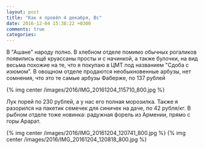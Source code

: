 ```yaml
---
layout: post
title: "Как я провёл 4 декабря, Вс"
date: 2016-12-04 15:38:22 +0300
comments: true
categories: 
---
```

В "Ашане" народу полно. В хлебном отделе помимо обычных рогаликов появились ещё круассаны просты и с начинкой, а также булочки, на вид весьма похожие на те, что я покупаю в ЦМТ под названием "Сдоба с изюмом". В овощном отделе продаются необыкновенные арбузы, нет сомнения, что это те самые арбузы Фаберже, по 137 рублей

{% img center /images/2016/IMG_20161204_115710_800.jpg %}

Лук порей по 230 рублей, а у нас его полная морозилка. Также я разорился на пакетик семечек для синичек на даче, по 42 рубля/кг. В рыбном отделе тоже новинка: радужная форель из Армении, прямо с горы Арарат.

{% img center /images/2016/IMG_20161204_120741_800.jpg %}
{% img center /images/2016/IMG_20161204_120818_800.jpg %}
